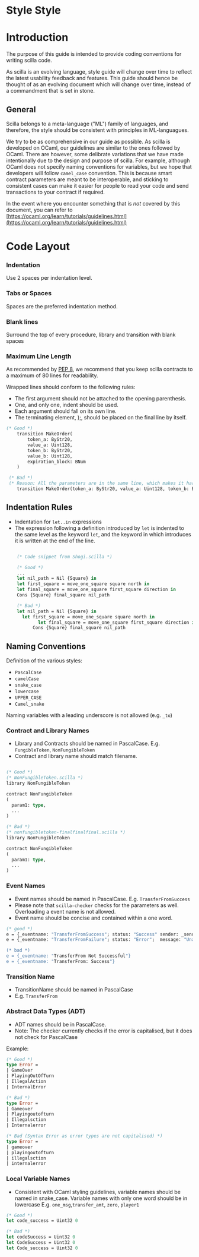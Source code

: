 # Style Style

# Introduction

The purpose of this guide is intended to provide coding conventions for writing scilla code. 

As scilla is an evolving language, style guide will change over time to reflect the latest usability feedback and features. This guide should hence be thought of as an evolving document which will change over time, instead of a commandment that is set in stone.

## General

Scilla belongs to a meta-language ("ML") family of languages, and therefore, the style should be consistent with principles in ML-languagues. 

We try to be as comprehensive in our guide as possible. As scilla is developed on OCaml, our guidelines are similar to the ones followed by OCaml. There are however, some delibrate variations that we have made intentionally due to the design and purpose of scilla. For example, although OCaml does not specify naming conventions for variables, but we hope that developers will follow `camel_case` convention. This is because smart contract parameters are meant to be interoperable, and sticking to consistent cases can make it easier for people to read your code and send transactions to your contract if required.

In the event where you encounter something that is _not_ covered by this document, you can refer to [https://ocaml.org/learn/tutorials/guidelines.html](https://ocaml.org/learn/tutorials/guidelines.html)

# Code Layout

### **Indentation**

Use 2 spaces per indentation level.

### **Tabs or Spaces**

Spaces are the preferred indentation method.

### Blank lines

Surround the top of every procedure, library and transition with blank spaces

### Maximum Line Length

As recommended by [PEP 8](<[https://www.python.org/dev/peps/pep-0008/#maximum-line-length](https://www.python.org/dev/peps/pep-0008/#maximum-line-length)>), we recommend that you keep scilla contracts to a maximum of 80 lines for readability.

Wrapped lines should conform to the following rules:

- The first argument should not be attached to the opening parenthesis.
- One, and only one, indent should be used.
- Each argument should fall on its own line.
- The terminating element, );, should be placed on the final line by itself.

```ocaml
(* Good *)
    transition MakeOrder(
    	token_a: ByStr20,
    	value_a: Uint128,
    	token_b: ByStr20,
    	value_b: Uint128,
    	expiration_block: BNum
    )

 (* Bad *)
 (* Reason: All the parameters are in the same line, which makes it hard to read *)
    transition MakeOrder(token_a: ByStr20, value_a: Uint128, token_b: ByStr20, value_b: Uint128, expiration_block: BNum)
```

## Indentation Rules

- Indentation for `let..in` expressions
- The expression following a definition introduced by `let` is indented to the same level as the keyword `let`, and the keyword in which introduces it is written at the end of the line.

```ocaml

    (* Code snippet from Shogi.scilla *)

    (* Good *)
    ...
    let nil_path = Nil {Square} in
    let first_square = move_one_square square north in
    let final_square = move_one_square first_square direction in
    Cons {Square} final_square nil_path

    (* Bad *)
    let nil_path = Nil {Square} in
      let first_square = move_one_square square north in
    		let final_square = move_one_square first_square direction in
          Cons {Square} final_square nil_path
 ```

## Naming Conventions

Definition of the various styles:

- `PascalCase`
- `camelCase`
- `snake_case`
- `lowercase`
- `UPPER_CASE`
- `Camel_snake`

Naming variables with a leading underscore is not allowed (e.g. `_to`)

### Contract and Library Names

- Library and Contracts should be named in PascalCase. E.g. `FungibleToken`, `NonFungibleToken`
- Contract and library name should match filename. 

```ocaml

(* Good *)
(* NonFungibleToken.scilla *)
library NonFungibleToken

contract NonFungibleToken
(
  param1: type,
  ...
)

(* Bad *)
(* nonfungibletoken-finalfinalfinal.scilla *)
library NonFungibleToken

contract NonFungibleToken
(
  param1: type,
  ...
)
```

### Event Names

- Event names should be named in PascalCase. E.g. `TransferFromSuccess`
- Please note that `scilla-checker` checks for the parameters as well. Overloading a event name is not allowed.
- Event name should be concise and contained within a one word.

```ocaml
(* good *)
e = {_eventname: "TransferFromSuccess"; status: "Success" sender: _sender; ...};
e = {_eventname: "TransferFromFailure"; status: "Error";  message: "Unauthorised; ...};

(* bad *)
e = {_eventname: "TransferFrom Not Successful"}
e = {_eventname: "TransferFrom: Success"}
```

### Transition Name

- TransitionName should be named in PascalCase 
- E.g. `TransferFrom`

### Abstract Data Types (ADT)

- ADT names should be in PascalCase.
- Note: The checker currently checks if the error is capitalised, but it does not check for PascalCase

Example:
```ocaml
(* Good *)
type Error =
| GameOver
| PlayingOutOfTurn
| IllegalAction
| InternalError

(* Bad *)
type Error =
| Gameover
| Playingoutofturn
| Illegalsction
| Internalerror

(* Bad (Syntax Error as error types are not capitalised) *)
type Error =
| gameover
| playingoutofturn
| illegalsction
| internalerror


```
### Local Variable Names

- Consistent with OCaml styling guidelines, variable names should be named in snake_case. Variable names with only one word should be in lowercase E.g. `one_msg`,`transfer_amt`, `zero`, `player1`


``` ocaml
(* Good *)
let code_success = Uint32 0

(* Bad *)
let codeSuccess = Uint32 0
let CodeSuccess = Uint32 0
let Code_success = Uint32 0
```
